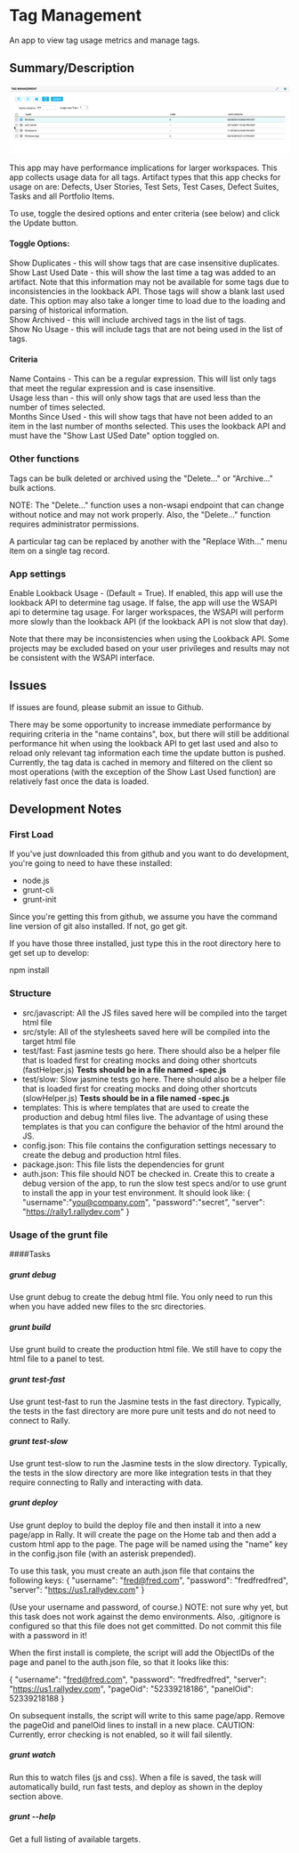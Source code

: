 # Tag Management
An app to view tag usage metrics and manage tags.  

## Summary/Description

![screenshot](./images/screenshot.png "This is an example")

This app may have performance implications for larger workspaces.  This app collects usage data for all tags.  Artifact types that this app checks for usage on are:  Defects, User Stories, Test Sets, Test Cases, Defect Suites, Tasks and all Portfolio Items.  

To use, toggle the desired options and enter criteria (see below) and click the Update button.  

#### Toggle Options:
Show Duplicates - this will show tags that are case insensitive duplicates.  
Show Last Used Date - this will show the last time a tag was added to an artifact.  Note that this information may not be available for some tags due to inconsistencies in the lookback API.  Those tags will show a blank last used date.  This option may also take a longer time to load due to the loading and parsing of historical information.  
Show Archived - this will include archived tags in the list of tags.  
Show No Usage - this will include tags that are not being used in the list of tags.  

#### Criteria
Name Contains - This can be a regular expression.  This will list only tags that meet the regular expression and is case insensitive.  
Usage less than - this will only show tags that are used less than the number of times selected.  
Months Since Used - this will show tags that have not been added to an item in the last number of months selected.  This uses the lookback API and must have the "Show Last USed Date" option toggled on.  

### Other functions
Tags can be bulk deleted or archived using the "Delete..." or "Archive..." bulk actions.    

NOTE:  The "Delete..." function uses a non-wsapi endpoint that can change without notice and may not work properly.  Also, the
"Delete..." function requires administrator permissions.  

A particular tag can be replaced by another with the "Replace With..." menu item on a single tag record.  

### App settings
Enable Lookback Usage - (Default = True).  If enabled, this app will use the lookback API to determine tag usage.  If false,
the app will use the WSAPI api to determine tag usage.  For larger workspaces, the WSAPI will perform more slowly than the lookback
API (if the lookback API is not slow that day).

Note that there may be inconsistencies when using the Lookback API.  Some projects may be excluded based on your user privileges and
results may not be consistent with the WSAPI interface.  

## Issues

If issues are found, please submit an issue to Github.  

There may be some opportunity to increase immediate performance by requiring criteria in the "name contains", box, but there will still be additional performance hit when using the lookback API to get last used and also to reload only relevant tag information each time the update button is pushed.  Currently, the tag data is cached in memory and filtered on the client so most operations (with the exception of the Show Last Used function) are relatively fast once the data is loaded.    

## Development Notes


### First Load

If you've just downloaded this from github and you want to do development,
you're going to need to have these installed:

 * node.js
 * grunt-cli
 * grunt-init

Since you're getting this from github, we assume you have the command line
version of git also installed.  If not, go get git.

If you have those three installed, just type this in the root directory here
to get set up to develop:

  npm install

### Structure

  * src/javascript:  All the JS files saved here will be compiled into the
  target html file
  * src/style: All of the stylesheets saved here will be compiled into the
  target html file
  * test/fast: Fast jasmine tests go here.  There should also be a helper
  file that is loaded first for creating mocks and doing other shortcuts
  (fastHelper.js) **Tests should be in a file named <something>-spec.js**
  * test/slow: Slow jasmine tests go here.  There should also be a helper
  file that is loaded first for creating mocks and doing other shortcuts
  (slowHelper.js) **Tests should be in a file named <something>-spec.js**
  * templates: This is where templates that are used to create the production
  and debug html files live.  The advantage of using these templates is that
  you can configure the behavior of the html around the JS.
  * config.json: This file contains the configuration settings necessary to
  create the debug and production html files.  
  * package.json: This file lists the dependencies for grunt
  * auth.json: This file should NOT be checked in.  Create this to create a
  debug version of the app, to run the slow test specs and/or to use grunt to
  install the app in your test environment.  It should look like:
    {
        "username":"you@company.com",
        "password":"secret",
        "server": "https://rally1.rallydev.com"
    }

### Usage of the grunt file
####Tasks

##### grunt debug

Use grunt debug to create the debug html file.  You only need to run this when you have added new files to
the src directories.

##### grunt build

Use grunt build to create the production html file.  We still have to copy the html file to a panel to test.

##### grunt test-fast

Use grunt test-fast to run the Jasmine tests in the fast directory.  Typically, the tests in the fast
directory are more pure unit tests and do not need to connect to Rally.

##### grunt test-slow

Use grunt test-slow to run the Jasmine tests in the slow directory.  Typically, the tests in the slow
directory are more like integration tests in that they require connecting to Rally and interacting with
data.

##### grunt deploy

Use grunt deploy to build the deploy file and then install it into a new page/app in Rally.  It will create the page on the Home tab and then add a custom html app to the page.  The page will be named using the "name" key in the config.json file (with an asterisk prepended).

To use this task, you must create an auth.json file that contains the following keys:
{
    "username": "fred@fred.com",
    "password": "fredfredfred",
    "server": "https://us1.rallydev.com"
}

(Use your username and password, of course.)  NOTE: not sure why yet, but this task does not work against the demo environments.  Also, .gitignore is configured so that this file does not get committed.  Do not commit this file with a password in it!

When the first install is complete, the script will add the ObjectIDs of the page and panel to the auth.json file, so that it looks like this:

{
    "username": "fred@fred.com",
    "password": "fredfredfred",
    "server": "https://us1.rallydev.com",
    "pageOid": "52339218186",
    "panelOid": 52339218188
}

On subsequent installs, the script will write to this same page/app. Remove the
pageOid and panelOid lines to install in a new place.  CAUTION:  Currently, error checking is not enabled, so it will fail silently.

##### grunt watch

Run this to watch files (js and css).  When a file is saved, the task will automatically build, run fast tests, and deploy as shown in the deploy section above.

##### grunt --help  

Get a full listing of available targets.
